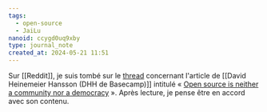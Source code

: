 ```yaml
---
tags:
  - open-source
  - JaiLu
nanoid: ccygd0uq9xby
type: journal_note
created_at: 2024-05-21 11:51
---
```

Sur [[Reddit]], je suis tombé sur le [thread](https://old.reddit.com/r/linux/comments/1cuh59y/open_source_is_neither_a_community_nor_a_democracy/) concernant l'article de [[David Heinemeier Hansson (DHH de Basecamp)]] intitulé « [Open source is neither a community nor a democracy](https://world.hey.com/dhh/open-source-is-neither-a-community-nor-a-democracy) ». Après lecture, je pense être en accord avec son contenu.
